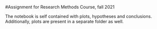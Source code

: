 #Assignment for Research Methods Course, fall 2021

The notebook is self contained with plots, hypotheses and conclusions.
Additionally, plots are present in a separate folder as well.
